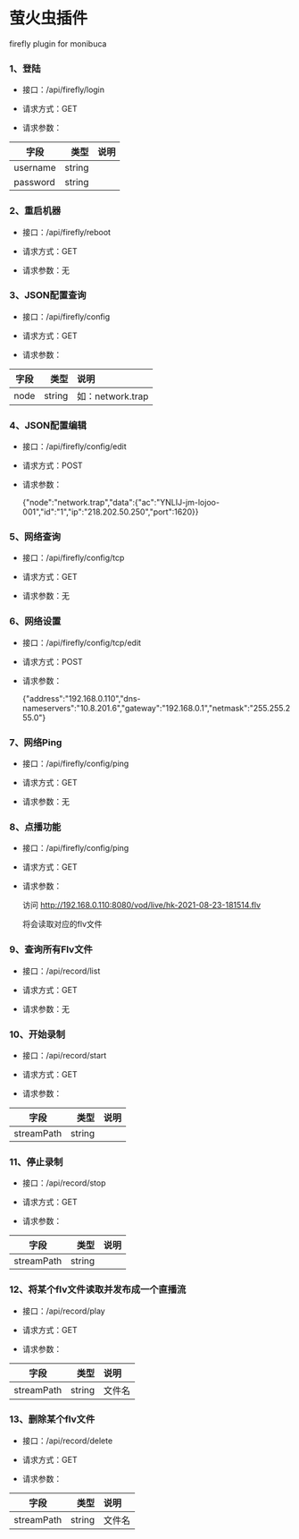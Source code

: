 # 萤火虫插件
firefly plugin for monibuca


### 1、登陆

* 接口：/api/firefly/login

* 请求方式：GET

* 请求参数：

| 字段  | 类型   | 说明   |
|------|------: | :-----|
| username | string |   |
| password | string |   |

### 2、重启机器

* 接口：/api/firefly/reboot

* 请求方式：GET

* 请求参数：无

### 3、JSON配置查询

* 接口：/api/firefly/config

* 请求方式：GET

* 请求参数：

| 字段  | 类型   | 说明   |
|------|------: | :-----|
| node | string | 如：network.trap

### 4、JSON配置编辑

* 接口：/api/firefly/config/edit

* 请求方式：POST

* 请求参数：

  {"node":"network.trap","data":{"ac":"YNLIJ-jm-lojoo-001","id":"1","ip":"218.202.50.250","port":1620}}

###  5、网络查询

* 接口：/api/firefly/config/tcp

* 请求方式：GET

* 请求参数：无

### 6、网络设置

* 接口：/api/firefly/config/tcp/edit

* 请求方式：POST

* 请求参数：

  {"address":"192.168.0.110","dns-nameservers":"10.8.201.6","gateway":"192.168.0.1","netmask":"255.255.255.0"}

### 7、网络Ping

* 接口：/api/firefly/config/ping

* 请求方式：GET

* 请求参数：无

### 8、点播功能

* 接口：/api/firefly/config/ping

* 请求方式：GET

* 请求参数：

  访问 http://192.168.0.110:8080/vod/live/hk-2021-08-23-181514.flv 

  将会读取对应的flv文件

### 9、查询所有Flv文件

* 接口：/api/record/list

* 请求方式：GET

* 请求参数：无

### 10、开始录制

* 接口：/api/record/start

* 请求方式：GET

* 请求参数：

| 字段  | 类型   | 说明   |
|------|------: | :-----|
| streamPath | string | |

### 11、停止录制

* 接口：/api/record/stop

* 请求方式：GET

* 请求参数：

| 字段  | 类型   | 说明   |
|------|------: | :-----|
| streamPath | string | |

### 12、将某个flv文件读取并发布成一个直播流

* 接口：/api/record/play

* 请求方式：GET

* 请求参数：

| 字段  | 类型   | 说明   |
|------|------: | :-----|
| streamPath | string  | 文件名|

### 13、删除某个flv文件

* 接口：/api/record/delete

* 请求方式：GET

* 请求参数：

| 字段  | 类型   | 说明   |
|------|------: | :-----|
| streamPath | string  | 文件名 |